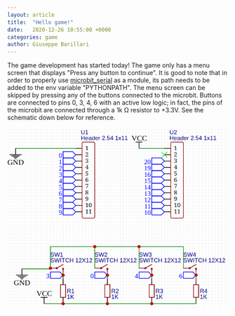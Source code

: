 ```yaml
---
layout: article
title:  "Hello game!"
date:   2020-12-26 10:55:00 +0000
categories: game
author: Giuseppe Barillari
---
```

The game development has started today! The game only has a menu screen that displays "Press any button to continue". It is good to note that in order to properly use [microbit_serial][serial] as a module, its path needs to be added to the env variable "PYTHONPATH". The menu screen can be skipped by pressing any of the buttons connected to the microbit. Buttons are connected to pins 0, 3, 4, 6 with an active low logic; in fact, the pins of the microbit are connected through a 1k Ω resistor to +3.3V. See the schematic down below for reference.
<br>
<br>
![alt text](/res/schematic-2020-12-26.png "Schematic")

[serial]: https://github.com/Micro-bit-final-project/microbit_serial/
